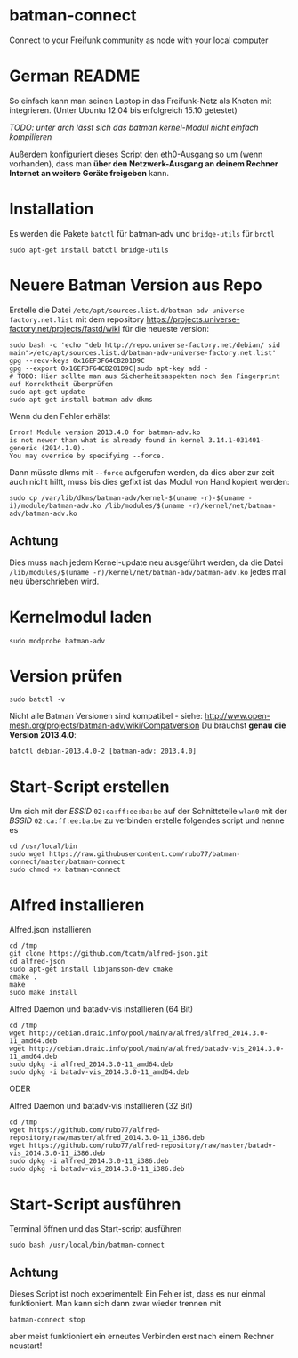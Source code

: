 batman-connect
==============

Connect to your Freifunk community as node with your local computer

German README
=============

So einfach kann man seinen Laptop in das Freifunk-Netz als Knoten mit integrieren.
(Unter Ubuntu 12.04 bis erfolgreich 15.10 getestet)

*TODO: unter arch lässt sich das batman kernel-Modul nicht einfach kompilieren*

Außerdem konfiguriert dieses Script den eth0-Ausgang so um (wenn vorhanden), dass man **über den Netzwerk-Ausgang an deinem Rechner Internet an weitere Geräte freigeben** kann.

Installation
===

Es werden die Pakete `batctl` für batman-adv und `bridge-utils` für `brctl`

    sudo apt-get install batctl bridge-utils

Neuere Batman Version aus Repo
===

Erstelle die Datei `/etc/apt/sources.list.d/batman-adv-universe-factory.net.list` mit dem repository https://projects.universe-factory.net/projects/fastd/wiki für die neueste version:
 
	sudo bash -c 'echo "deb http://repo.universe-factory.net/debian/ sid main">/etc/apt/sources.list.d/batman-adv-universe-factory.net.list'
	gpg --recv-keys 0x16EF3F64CB201D9C
	gpg --export 0x16EF3F64CB201D9C|sudo apt-key add -
	# TODO: Hier sollte man aus Sicherheitsaspekten noch den Fingerprint auf Korrektheit überprüfen
	sudo apt-get update
	sudo apt-get install batman-adv-dkms

Wenn du den Fehler erhälst

	Error! Module version 2013.4.0 for batman-adv.ko
	is not newer than what is already found in kernel 3.14.1-031401-generic (2014.1.0).
	You may override by specifying --force.


Dann müsste dkms mit `--force` aufgerufen werden, da dies aber zur zeit auch nicht hilft, 
muss bis dies gefixt ist das Modul von Hand kopiert werden:

	sudo cp /var/lib/dkms/batman-adv/kernel-$(uname -r)-$(uname -i)/module/batman-adv.ko /lib/modules/$(uname -r)/kernel/net/batman-adv/batman-adv.ko

Achtung
---
Dies muss nach jedem Kernel-update neu ausgeführt werden, da die Datei `/lib/modules/$(uname -r)/kernel/net/batman-adv/batman-adv.ko` jedes mal neu überschrieben wird.

Kernelmodul laden
===

	sudo modprobe batman-adv

Version prüfen
===

	sudo batctl -v

Nicht alle Batman Versionen sind kompatibel - siehe: http://www.open-mesh.org/projects/batman-adv/wiki/Compatversion 
Du brauchst **genau die Version 2013.4.0**:

	batctl debian-2013.4.0-2 [batman-adv: 2013.4.0]

 
Start-Script erstellen
===

Um sich mit der *ESSID* `02:ca:ff:ee:ba:be` auf der Schnittstelle `wlan0` mit der *BSSID* `02:ca:ff:ee:ba:be` zu verbinden erstelle folgendes script und nenne es <br>

    cd /usr/local/bin
    sudo wget https://raw.githubusercontent.com/rubo77/batman-connect/master/batman-connect
    sudo chmod +x batman-connect

Alfred installieren
===
Alfred.json installieren

    cd /tmp
    git clone https://github.com/tcatm/alfred-json.git
    cd alfred-json
    sudo apt-get install libjansson-dev cmake
    cmake .
    make
    sudo make install
    
Alfred Daemon und batadv-vis installieren (64 Bit)

    cd /tmp
    wget http://debian.draic.info/pool/main/a/alfred/alfred_2014.3.0-11_amd64.deb
    wget http://debian.draic.info/pool/main/a/alfred/batadv-vis_2014.3.0-11_amd64.deb
    sudo dpkg -i alfred_2014.3.0-11_amd64.deb
    sudo dpkg -i batadv-vis_2014.3.0-11_amd64.deb

ODER

Alfred Daemon und batadv-vis installieren (32 Bit)

    cd /tmp
    wget https://github.com/rubo77/alfred-repository/raw/master/alfred_2014.3.0-11_i386.deb
    wget https://github.com/rubo77/alfred-repository/raw/master/batadv-vis_2014.3.0-11_i386.deb
    sudo dpkg -i alfred_2014.3.0-11_i386.deb
    sudo dpkg -i batadv-vis_2014.3.0-11_i386.deb

Start-Script ausführen
===
 Terminal öffnen und das Start-script ausführen

    sudo bash /usr/local/bin/batman-connect

 Achtung
---
Dieses Script ist noch experimentell: Ein Fehler ist, dass es nur einmal funktioniert. Man kann sich dann zwar wieder trennen mit <br>

    batman-connect stop
    
aber meist funktioniert ein erneutes Verbinden erst nach einem Rechner neustart!
